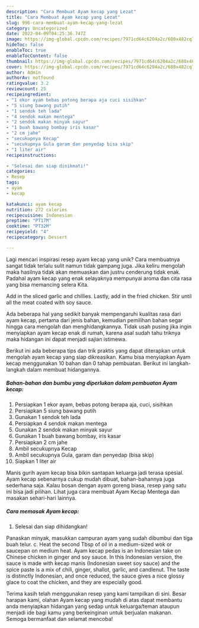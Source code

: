 ```yaml
---
description: "Cara Membuat Ayam kecap yang Lezat"
title: "Cara Membuat Ayam kecap yang Lezat"
slug: 996-cara-membuat-ayam-kecap-yang-lezat
category: Uncategorized
date: 2022-04-09T04:25:36.747Z
image: https://img-global.cpcdn.com/recipes/7971cd64c6204a2c/680x482cq70/ayam-kecap-foto-resep-utama.jpg
hideToc: false
enableToc: true
enableTocContent: false
thumbnail: https://img-global.cpcdn.com/recipes/7971cd64c6204a2c/680x482cq70/ayam-kecap-foto-resep-utama.jpg
cover: https://img-global.cpcdn.com/recipes/7971cd64c6204a2c/680x482cq70/ayam-kecap-foto-resep-utama.jpg
author: Admin
authorAv: notfound
ratingvalue: 3.2
reviewcount: 25
recipeingredient:
- "1 ekor ayam bebas potong berapa aja cuci sisihkan"
- "5 siung bawang putih"
- "1 sendok teh lada"
- "4 sendok makan mentega"
- "2 sendok makan minyak sayur"
- "1 buah bawang bombay iris kasar"
- "2 cm jahe"
- "secukupnya Kecap"
- "secukupnya Gula garam dan penyedap bisa skip"
- "1 liter air"
recipeinstructions:

- "Selesai dan siap dinikmati!"
categories:
- Resep
tags:
- ayam
- kecap

katakunci: ayam kecap 
nutrition: 272 calories
recipecuisine: Indonesian
preptime: "PT17M"
cooktime: "PT32M"
recipeyield: "4"
recipecategory: Dessert

---
```





Lagi mencari inspirasi resep ayam kecap yang unik? Cara membuatnya sangat tidak terlalu sulit namun tidak gampang juga. Jika keliru mengolah maka hasilnya tidak akan memuaskan dan justru cenderung tidak enak. Padahal ayam kecap yang enak selayaknya mempunyai aroma dan cita rasa yang bisa memancing selera Kita.





Add in the sliced garlic and chillies. Lastly, add in the fried chicken. Stir until all the meat coated with soy sauce.

Ada beberapa hal yang sedikit banyak mempengaruhi kualitas rasa dari ayam kecap, pertama dari jenis bahan, kemudian pemilihan bahan segar hingga cara mengolah dan menghidangkannya. Tidak usah pusing jika ingin menyiapkan ayam kecap enak di rumah, karena asal sudah tahu triknya maka hidangan ini dapat menjadi sajian istimewa.






Berikut ini ada beberapa tips dan trik praktis yang dapat diterapkan untuk mengolah ayam kecap yang siap dikreasikan. Kamu bisa menyiapkan Ayam kecap menggunakan 10 bahan dan 0 tahap pembuatan. Berikut ini langkah-langkah dalam membuat hidangannya.

<!--inarticleads1-->

##### Bahan-bahan dan bumbu yang diperlukan dalam pembuatan Ayam kecap:

1. Persiapkan 1 ekor ayam, bebas potong berapa aja, cuci, sisihkan
1. Persiapkan 5 siung bawang putih
1. Gunakan 1 sendok teh lada
1. Persiapkan 4 sendok makan mentega
1. Gunakan 2 sendok makan minyak sayur
1. Gunakan 1 buah bawang bombay, iris kasar
1. Persiapkan 2 cm jahe
1. Ambil secukupnya Kecap
1. Ambil secukupnya Gula, garam dan penyedap (bisa skip)
1. Siapkan 1 liter air


Manis gurih ayam kecap bisa bikin santapan keluarga jadi terasa spesial. Ayam kecap sebenarnya cukup mudah dibuat, bahan-bahannya juga sederhana saja. Kalau bosan dengan ayam goreng biasa, resep yang satu ini bisa jadi pilihan. Lihat juga cara membuat Ayam Kecap Mentega dan masakan sehari-hari lainnya. 

<!--inarticleads2-->

##### Cara memasak Ayam kecap:


1. Selesai dan siap dihidangkan!

Panaskan minyak, masukkan campuran ayam yang sudah dibumbui dan tiga buah telur. c. Heat the second Tbsp of oil in a medium-sized wok or saucepan on medium heat. Ayam kecap pedas is an Indonesian take on Chinese chicken in ginger and soy sauce. In this Indonesian version, the sauce is made with kecap manis (Indonesian sweet soy sauce) and the spice paste is a mix of chili, ginger, shallot, garlic, and candlenut. The taste is distinctly Indonesian, and once reduced, the sauce gives a nice glossy glace to coat the chicken, and they are especially good. 

Terima kasih telah menggunakan resep yang kami tampilkan di sini. Besar harapan kami, olahan Ayam kecap yang mudah di atas dapat membantu anda menyiapkan hidangan yang sedap untuk keluarga/teman ataupun menjadi ide bagi kamu yang berkeinginan untuk berjualan makanan. Semoga bermanfaat dan selamat mencoba!
